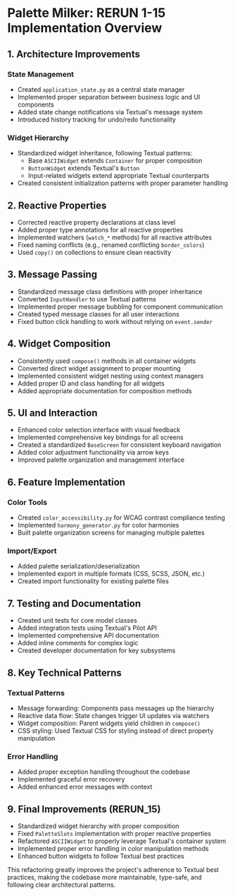 # Palette Milker: RERUN 1-15 Implementation Overview

## 1. Architecture Improvements

### State Management
- Created `application_state.py` as a central state manager
- Implemented proper separation between business logic and UI components
- Added state change notifications via Textual's message system
- Introduced history tracking for undo/redo functionality

### Widget Hierarchy
- Standardized widget inheritance, following Textual patterns:
  - Base `ASCIIWidget` extends `Container` for proper composition
  - `ButtonWidget` extends Textual's `Button`
  - Input-related widgets extend appropriate Textual counterparts
- Created consistent initialization patterns with proper parameter handling

## 2. Reactive Properties

- Corrected reactive property declarations at class level
- Added proper type annotations for all reactive properties
- Implemented watchers (`watch_*` methods) for all reactive attributes
- Fixed naming conflicts (e.g., renamed conflicting `border_colors`)
- Used `copy()` on collections to ensure clean reactivity

## 3. Message Passing

- Standardized message class definitions with proper inheritance
- Converted `InputHandler` to use Textual patterns
- Implemented proper message bubbling for component communication
- Created typed message classes for all user interactions
- Fixed button click handling to work without relying on `event.sender`

## 4. Widget Composition

- Consistently used `compose()` methods in all container widgets
- Converted direct widget assignment to proper mounting
- Implemented consistent widget nesting using context managers
- Added proper ID and class handling for all widgets
- Added appropriate documentation for composition methods

## 5. UI and Interaction

- Enhanced color selection interface with visual feedback
- Implemented comprehensive key bindings for all screens
- Created a standardized `BaseScreen` for consistent keyboard navigation
- Added color adjustment functionality via arrow keys
- Improved palette organization and management interface

## 6. Feature Implementation

### Color Tools
- Created `color_accessibility.py` for WCAG contrast compliance testing
- Implemented `harmony_generator.py` for color harmonies
- Built palette organization screens for managing multiple palettes

### Import/Export
- Added palette serialization/deserialization
- Implemented export in multiple formats (CSS, SCSS, JSON, etc.)
- Created import functionality for existing palette files

## 7. Testing and Documentation

- Created unit tests for core model classes
- Added integration tests using Textual's Pilot API
- Implemented comprehensive API documentation
- Added inline comments for complex logic
- Created developer documentation for key subsystems

## 8. Key Technical Patterns

### Textual Patterns
- Message forwarding: Components pass messages up the hierarchy
- Reactive data flow: State changes trigger UI updates via watchers
- Widget composition: Parent widgets yield children in `compose()`
- CSS styling: Used Textual CSS for styling instead of direct property manipulation

### Error Handling
- Added proper exception handling throughout the codebase
- Implemented graceful error recovery
- Added enhanced error messages with context

## 9. Final Improvements (RERUN_15)

- Standardized widget hierarchy with proper composition
- Fixed `PaletteSlots` implementation with proper reactive properties
- Refactored `ASCIIWidget` to properly leverage Textual's container system
- Implemented proper error handling in color manipulation methods
- Enhanced button widgets to follow Textual best practices

This refactoring greatly improves the project's adherence to Textual best practices, making the codebase more maintainable, type-safe, and following clear architectural patterns.
